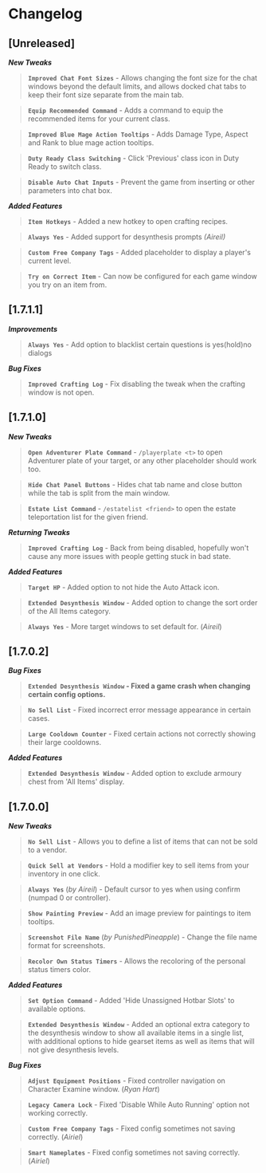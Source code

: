 # Changelog

## [Unreleased]
***New Tweaks***
> **`Improved Chat Font Sizes`** - Allows changing the font size for the chat windows beyond the default limits, and allows docked chat tabs to keep their font size separate from the main tab.

> **`Equip Recommended Command`** - Adds a command to equip the recommended items for your current class.

> **`Improved Blue Mage Action Tooltips`** - Adds Damage Type, Aspect and Rank to blue mage action tooltips.

> **`Duty Ready Class Switching`** - Click 'Previous' class icon in Duty Ready to switch class.

> **`Disable Auto Chat Inputs`** - Prevent the game from inserting <flag> or other parameters into chat box.

***Added Features***
> **`Item Hotkeys`** - Added a new hotkey to open crafting recipes.

> **`Always Yes`** - Added support for desynthesis prompts *(Aireil)*

> **`Custom Free Company Tags`** - Added placeholder to display a player's current level.

> **`Try on Correct Item`** - Can now be configured for each game window you try on an item from.


## [1.7.1.1]
***Improvements***
> **`Always Yes`** - Add option to blacklist certain questions is yes(hold)no dialogs

***Bug Fixes***
> **`Improved Crafting Log`** - Fix disabling the tweak when the crafting window is not open.


## [1.7.1.0]
***New Tweaks***
> **`Open Adventurer Plate Command`** - `/playerplate <t>` to open Adventurer plate of your target, or any other placeholder should work too.

> **`Hide Chat Panel Buttons`** - Hides chat tab name and close button while the tab is split from the main window.

> **`Estate List Command`** - `/estatelist <friend>` to open the estate teleportation list for the given friend.

***Returning Tweaks***
> **`Improved Crafting Log`** - Back from being disabled, hopefully won't cause any more issues with people getting stuck in bad state.

***Added Features***
> **`Target HP`** - Added option to not hide the Auto Attack icon.

> **`Extended Desynthesis Window`** - Added option to change the sort order of the All Items category.

> **`Always Yes`** - More target windows to set default for. (*Aireil*)

## [1.7.0.2]
***Bug Fixes***
> **`Extended Desynthesis Window` - Fixed a game crash when changing certain config options.**

> **`No Sell List`** - Fixed incorrect error message appearance in certain cases.

> **`Large Cooldown Counter`** - Fixed certain actions not correctly showing their large cooldowns.

***Added Features***
> **`Extended Desynthesis Window`** - Added option to exclude armoury chest from 'All Items' display.

## [1.7.0.0]
***New Tweaks***
> **`No Sell List`** - Allows you to define a list of items that can not be sold to a vendor.

> **`Quick Sell at Vendors`** - Hold a modifier key to sell items from your inventory in one click.

> **`Always Yes`** (*by Aireil*) - Default cursor to yes when using confirm (numpad 0 or controller).

> **`Show Painting Preview`** - Add an image preview for paintings to item tooltips.

> **`Screenshot File Name`** (*by PunishedPineapple*) - Change the file name format for screenshots.

> **`Recolor Own Status Timers`** - Allows the recoloring of the personal status timers color.

***Added Features***
> **`Set Option Command`** - Added 'Hide Unassigned Hotbar Slots' to available options.

> **`Extended Desynthesis Window`** - Added an optional extra category to the desynthesis window to show all available items in a single list, with additional options to hide gearset items as well as items that will not give desynthesis levels.

***Bug Fixes***
> **`Adjust Equipment Positions`** - Fixed controller navigation on Character Examine window. (*Ryan Hart*)

> **`Legacy Camera Lock`** - Fixed 'Disable While Auto Running' option not working correctly.

> **`Custom Free Company Tags`** - Fixed config sometimes not saving correctly. (*Airiel*)

> **`Smart Nameplates`** - Fixed config sometimes not saving correctly. (*Airiel*)

